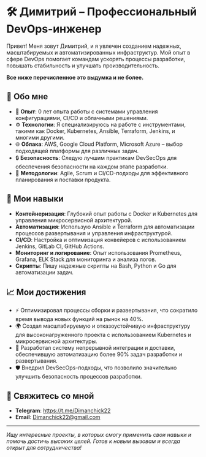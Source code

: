 # 🛠️ Димитрий – Профессиональный DevOps-инженер

Привет! Меня зовут Димитрий, и я увлечен созданием надежных, масштабируемых и автоматизированных инфраструктур. Мой опыт в сфере DevOps помогает командам ускорять процессы разработки, повышать стабильность и улучшать производительность.

**Все ниже перечисленное это выдумка и не более.**

## 🚀 Обо мне

- 📌 **Опыт**: 0 лет опыта работы с системами управления конфигурациями, CI/CD и облачными решениями.
- ⚙️ **Технологии**: Я специализируюсь на работе с инструментами, такими как Docker, Kubernetes, Ansible, Terraform, Jenkins, и многими другими.
- 🌐 **Облака**: AWS, Google Cloud Platform, Microsoft Azure – выбор подходящей платформы для различных задач.
- 🔒 **Безопасность**: Следую лучшим практикам DevSecOps для обеспечения безопасности на каждом этапе разработки.
- 📝 **Методологии**: Agile, Scrum и CI/CD-подходы для эффективного планирования и поставки продукта.

## 🧰 Мои навыки

- **Контейнеризация**: Глубокий опыт работы с Docker и Kubernetes для управления микросервисной архитектурой.
- **Автоматизация**: Использую Ansible и Terraform для автоматизации процессов развертывания и управления инфраструктурой.
- **CI/CD**: Настройка и оптимизация конвейеров с использованием Jenkins, GitLab CI, GitHub Actions.
- **Мониторинг и логирование**: Опыт использования Prometheus, Grafana, ELK Stack для мониторинга и анализа логов.
- **Скрипты**: Пишу надежные скрипты на Bash, Python и Go для автоматизации задач.

## 📈 Мои достижения

- ⚡ Оптимизировал процессы сборки и развертывания, что сократило время вывода новых функций на рынок на 40%.
- 🌍 Создал масштабируемую и отказоустойчивую инфраструктуру для высоконагруженного проекта с использованием Kubernetes и микросервисной архитектуры.
- 🔄 Разработал систему непрерывной интеграции и доставки, обеспечившую автоматизацию более 90% задач разработки и развертывания.
- 🛡️ Внедрил DevSecOps-подходы, что позволило значительно улучшить безопасность процессов разработки.

## 📝 Свяжитесь со мной

- **Telegram**: https://t.me/Dimanchick22
- **Email**: Dimanchick22@gmail.com

---

*Ищу интересные проекты, в которых смогу применить свои навыки и помочь достичь высоких целей. Готов к новым вызовам и всегда открыт для сотрудничества!*
